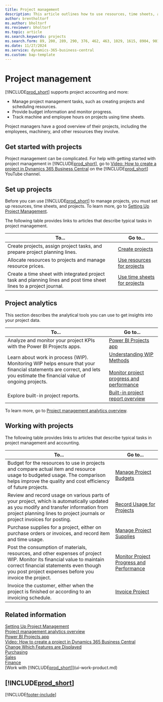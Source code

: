 ```yaml
---
title: Project management
description: This article outlines how to use resources, time sheets, and projects to manage budgets.
author: brentholtorf
ms.author: bholtorf
ms.reviewer: bholtorf
ms.topic: article
ms.search.keywords: projects
ms.search.form: 89, 200, 289, 290, 376, 462, 463, 1029, 1615, 8904, 9014, 9015, 37033, 37034, 37035, 37036, 37037, 37038, 37039
ms.date: 11/27/2024
ms.service: dynamics-365-business-central
ms.custom: bap-template
---
```


# Project management

[!INCLUDE[prod_short](includes/prod_short.md)] supports project accounting and more:

- Manage project management tasks, such as creating projects and scheduling resources.
- Provide budget information and monitor progress.
- Track machine and employee hours on projects using time sheets.

Project managers have a good overview of their projects, including the employees, machinery, and other resources they involve.

## Get started with projects

Project management can be complicated. For help with getting started with project management in [!INCLUDE[prod_short](includes/prod_short.md)], go to [Video: How to create a project in Dynamics 365 Business Central](https://www.youtube.com/watch?v=VqaPWr7BWmw) on the [!INCLUDE[prod_short](includes/prod_short.md)] YouTube channel.  

## Set up projects

Before you can use [!INCLUDE[prod_short](includes/prod_short.md)] to manage projects, you must set up resources, time sheets, and projects. To learn more, go to [Setting Up Project Management](projects-setup-projects.md).

The following table provides links to articles that describe typical tasks in project management.

| To... | Go to... |
| --- | --- |
| Create projects, assign project tasks, and prepare project planning lines. |[Create projects](projects-how-create-jobs.md) |
| Allocate resources to projects and manage resource prices. |[Use resources for projects](projects-how-use-resources.md) |
| Create a time sheet with integrated project task and planning lines and post time sheet lines to a project journal. |[Use time sheets for projects](projects-how-use-time-sheets.md) |

## Project analytics

This section describes the analytical tools you can use to get insights into your project data.

| To... | Go to... |
| ----- | -------- |
| Analyze and monitor your project KPIs with the Power BI Projects apps. | [Power BI Projects app](projects-powerbi-app.md) |
| Learn about work in process (WIP). Monitoring WIP helps ensure that your financial statements are correct, and lets you estimate the financial value of ongoing projects. |[Understanding WIP Methods](projects-understanding-wip.md) <br><br> [Monitor project progress and performance](projects-how-monitor-progress-performance.md)  |
| Explore built-in project reports. | [Built-in project report overview](project-reports.md) |

To learn more, go to [Project management analytics overview](projects-analytics-overview.md).

## Working with projects

The following table provides links to articles that describe typical tasks in project management and accounting.

| To... | Go to... |
| ----- | --- |
| Budget for the resources to use in projects and compare actual item and resource usage to budgeted usage. The comparison helps improve the quality and cost efficiency of future projects. |[Manage Project Budgets](projects-how-manage-budgets.md) |
| Review and record usage on various parts of your project, which is automatically updated as you modify and transfer information from project planning lines to project journals or project invoices for posting. |[Record Usage for Projects](projects-how-record-job-usage.md) |
| Purchase supplies for a project, either on purchase orders or invoices, and record item and time usage. |[Manage Project Supplies](projects-how-manage-project-supplies.md) |
| Post the consumption of materials, resources, and other expenses of project WIP. Monitor its financial value to maintain correct financial statements even though you post project expenses before you invoice the project. |[Monitor Project Progress and Performance](projects-how-monitor-progress-performance.md) |
| Invoice the customer, either when the project is finished or according to an invoicing schedule. |[Invoice Project](projects-how-invoice-jobs.md) |

## Related information

[Setting Up Project Management](projects-setup-projects.md)  
[Project management analytics overview](projects-analytics-overview.md)  
[Power BI Projects app](projects-powerbi-app.md)  
[Video: How to create a project in Dynamics 365 Business Central](https://www.youtube.com/watch?v=VqaPWr7BWmw)  
[Change Which Features are Displayed](ui-experiences.md)  
[Purchasing](purchasing-manage-purchasing.md)  
[Sales](sales-manage-sales.md)  
[Finance](finance.md)  
[Work with [!INCLUDE[prod_short](includes/prod_short.md)]](ui-work-product.md)  

## [!INCLUDE[prod_short](includes/free_trial_md.md)]  

[!INCLUDE[footer-include](includes/footer-banner.md)]
